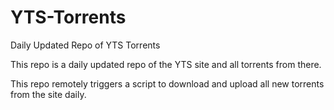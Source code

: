 # YTS-Torrents
Daily Updated Repo of YTS Torrents

This repo is a daily updated repo of the YTS site and all torrents from there.

This repo remotely triggers a script to download and upload all new torrents from the site daily.
